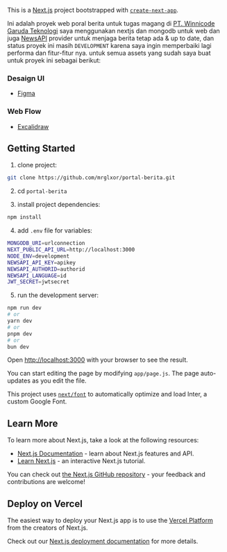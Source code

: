 This is a [Next.js](https://nextjs.org/) project bootstrapped with [`create-next-app`](https://github.com/vercel/next.js/tree/canary/packages/create-next-app).

Ini adalah proyek web poral berita untuk tugas magang di [PT. Winnicode Garuda Teknologi](https://winnicode.com/) saya menggunakan nextjs dan mongodb untuk web dan juga [NewsAPI](https://newsapi.org/) provider untuk menjaga berita tetap ada & up to date, dan status proyek ini masih `DEVELOPMENT` karena saya ingin memperbaiki lagi performa dan fitur-fitur nya. untuk semua assets yang sudah saya buat untuk proyek ini sebagai berikut:

### Desaign UI

- [Figma](https://www.figma.com/design/EKt9dN2FVwmvx3hDmm3zWY/UI-Web-Portal-Berita---PORT?node-id=112-103&node-type=frame&t=LFAeT79KyKOI7wr3-0)

### Web Flow

- [Excalidraw](https://excalidraw.com/#json=g7N8Lz6JP13kK2EgiRvTQ,rLEZgxffY_z8mk2aTewMuQ)

## Getting Started

1. clone project:

```bash
git clone https://github.com/mrglxor/portal-berita.git
```

2. cd `portal-berita`

3. install project dependencies:

```bash
npm install
```

4. add `.env` file for variables:

```bash
MONGODB_URI=urlconnection
NEXT_PUBLIC_API_URL=http://localhost:3000
NODE_ENV=development
NEWSAPI_API_KEY=apikey
NEWSAPI_AUTHORID=authorid
NEWSAPI_LANGUAGE=id
JWT_SECRET=jwtsecret
```

5. run the development server:

```bash
npm run dev
# or
yarn dev
# or
pnpm dev
# or
bun dev
```

Open [http://localhost:3000](http://localhost:3000) with your browser to see the result.

You can start editing the page by modifying `app/page.js`. The page auto-updates as you edit the file.

This project uses [`next/font`](https://nextjs.org/docs/basic-features/font-optimization) to automatically optimize and load Inter, a custom Google Font.

## Learn More

To learn more about Next.js, take a look at the following resources:

- [Next.js Documentation](https://nextjs.org/docs) - learn about Next.js features and API.
- [Learn Next.js](https://nextjs.org/learn) - an interactive Next.js tutorial.

You can check out [the Next.js GitHub repository](https://github.com/vercel/next.js/) - your feedback and contributions are welcome!

## Deploy on Vercel

The easiest way to deploy your Next.js app is to use the [Vercel Platform](https://vercel.com/new?utm_medium=default-template&filter=next.js&utm_source=create-next-app&utm_campaign=create-next-app-readme) from the creators of Next.js.

Check out our [Next.js deployment documentation](https://nextjs.org/docs/deployment) for more details.
